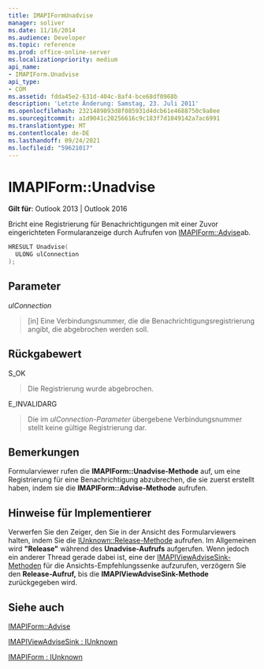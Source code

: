 ```yaml
---
title: IMAPIFormUnadvise
manager: soliver
ms.date: 11/16/2014
ms.audience: Developer
ms.topic: reference
ms.prod: office-online-server
ms.localizationpriority: medium
api_name:
- IMAPIForm.Unadvise
api_type:
- COM
ms.assetid: fdda45e2-631d-404c-8af4-bce68df0968b
description: 'Letzte Änderung: Samstag, 23. Juli 2011'
ms.openlocfilehash: 2321489893d8f085931d4dcb61e4688750c9a8ee
ms.sourcegitcommit: a1d9041c20256616c9c183f7d1049142a7ac6991
ms.translationtype: MT
ms.contentlocale: de-DE
ms.lasthandoff: 09/24/2021
ms.locfileid: "59621017"
---
```

# <a name="imapiformunadvise"></a>IMAPIForm::Unadvise

  
  
**Gilt für**: Outlook 2013 | Outlook 2016 
  
Bricht eine Registrierung für Benachrichtigungen mit einer Zuvor eingerichteten Formularanzeige durch Aufrufen von [IMAPIForm::Advise](imapiform-advise.md)ab.
  
```cpp
HRESULT Unadvise(
  ULONG ulConnection
);
```

## <a name="parameters"></a>Parameter

 _ulConnection_
  
> [in] Eine Verbindungsnummer, die die Benachrichtigungsregistrierung angibt, die abgebrochen werden soll.
    
## <a name="return-value"></a>Rückgabewert

S_OK 
  
> Die Registrierung wurde abgebrochen.
    
E_INVALIDARG 
  
> Die im  _ulConnection-Parameter_ übergebene Verbindungsnummer stellt keine gültige Registrierung dar. 
    
## <a name="remarks"></a>Bemerkungen

Formularviewer rufen die **IMAPIForm::Unadvise-Methode** auf, um eine Registrierung für eine Benachrichtigung abzubrechen, die sie zuerst erstellt haben, indem sie die **IMAPIForm::Advise-Methode** aufrufen. 
  
## <a name="notes-to-implementers"></a>Hinweise für Implementierer

Verwerfen Sie den Zeiger, den Sie in der Ansicht des Formularviewers halten, indem Sie die [IUnknown::Release-Methode](https://msdn.microsoft.com/library/ms682317%28v=VS.85%29.aspx) aufrufen. Im Allgemeinen wird **"Release"** während des **Unadvise-Aufrufs** aufgerufen. Wenn jedoch ein anderer Thread gerade dabei ist, eine der [IMAPIViewAdviseSink-Methoden](imapiviewadvisesinkiunknown.md) für die Ansichts-Empfehlungssenke aufzurufen, verzögern Sie den **Release-Aufruf,** bis die **IMAPIViewAdviseSink-Methode** zurückgegeben wird. 
  
## <a name="see-also"></a>Siehe auch



[IMAPIForm::Advise](imapiform-advise.md)
  
[IMAPIViewAdviseSink : IUnknown](imapiviewadvisesinkiunknown.md)
  
[IMAPIForm : IUnknown](imapiformiunknown.md)

